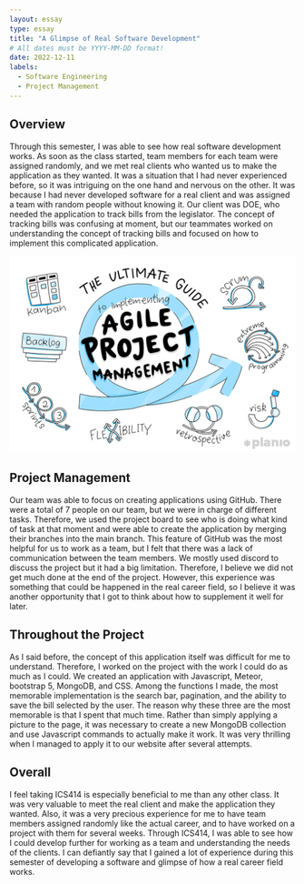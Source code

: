 ```yaml
---
layout: essay
type: essay
title: "A Glimpse of Real Software Development"
# All dates must be YYYY-MM-DD format!
date: 2022-12-11
labels:
  - Software Engineering
  - Project Management
---
```


## Overview

Through this semester, I was able to see how real software development works. As soon as the class started, team members for each team were assigned randomly, and we met real clients who wanted us to make the application as they wanted. It was a situation that I had never experienced before, so it was intriguing on the one hand and nervous on the other. It was because I had never developed software for a real client and was assigned a team with random people without knowing it. Our client was DOE, who needed the application to track bills from the legislator. The concept of tracking bills was confusing at moment, but our teammates worked on understanding the concept of tracking bills and focused on how to implement this complicated application.

<img class="ui medium right floated rounded image" src="../images/agile-project-management.png">

## Project Management

Our team was able to focus on creating applications using GitHub. There were a total of 7 people on our team, but we were in charge of different tasks. Therefore, we used the project board to see who is doing what kind of task at that moment and were able to create the application by merging their branches into the main branch. This feature of GitHub was the most helpful for us to work as a team, but I felt that there was a lack of communication between the team members. We mostly used discord to discuss the project but it had a big limitation. Therefore, I believe we did not get much done at the end of the project. However, this experience was something that could be happened in the real career field, so I believe it was another opportunity that I got to think about how to supplement it well for later.

## Throughout the Project

As I said before, the concept of this application itself was difficult for me to understand. Therefore, I worked on the project with the work I could do as much as I could. We created an application with Javascript, Meteor, bootstrap 5, MongoDB, and CSS. Among the functions I made, the most memorable implementation is the search bar, pagination, and the ability to save the bill selected by the user. The reason why these three are the most memorable is that I spent that much time. Rather than simply applying a picture to the page, it was necessary to create a new MongoDB collection and use Javascript commands to actually make it work. It was very thrilling when I managed to apply it to our website after several attempts.

## Overall

I feel taking ICS414 is especially beneficial to me than any other class. It was very valuable to meet the real client and make the application they wanted. Also, it was a very precious experience for me to have team members assigned randomly like the actual career, and to have worked on a project with them for several weeks. Through ICS414, I was able to see how I could develop further for working as a team and understanding the needs of the clients. I can defiantly say that I gained a lot of experience during this semester of developing a software and glimpse of how a real career field works.




